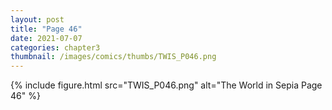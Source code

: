 ```yaml
---
layout: post
title: "Page 46"
date: 2021-07-07
categories: chapter3
thumbnail: /images/comics/thumbs/TWIS_P046.png
---
```


{% include figure.html src="TWIS_P046.png" alt="The World in Sepia Page 46" %}
